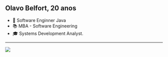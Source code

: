 ## Olavo Belfort, 20 anos

  - 💼 Software Enginner Java
  - 📚 MBA - Software Engineering
  - 🎓 Systems Development Analyst.

 ----


  <img src="http://img.shields.io/badge/-Java-F89820?style=flat&logo=java&logoColor=white">
